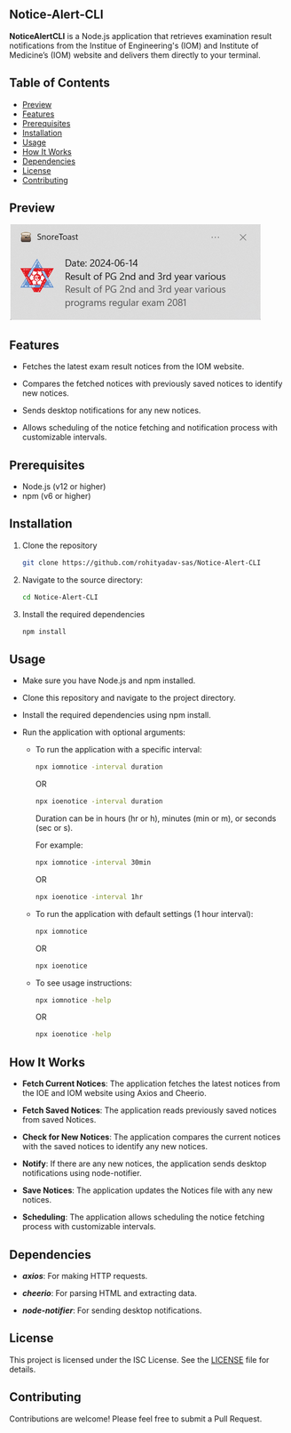 ## Notice-Alert-CLI

**NoticeAlertCLI** is a Node.js application that retrieves examination result notifications from the Institue of Engineering's (IOM) and Institute of Medicine’s (IOM) website and delivers them directly to your terminal.

## Table of Contents

- [Preview](#preview)
- [Features](#features)
- [Prerequisites](#prerequisites)
- [Installation](#installation)
- [Usage](#usage)
- [How It Works](#how-it-works)
- [Dependencies](#dependencies)
- [License](#license)
- [Contributing](#contributing)


## Preview
![preview.png](./assets/preview.png?raw=true)

## Features

- Fetches the latest exam result notices from the IOM website.

- Compares the fetched notices with previously saved notices to identify new notices.

- Sends desktop notifications for any new notices.

- Allows scheduling of the notice fetching and notification process with customizable intervals.

## Prerequisites

- Node.js (v12 or higher)
- npm (v6 or higher)

## Installation

1. Clone the repository
    ```bash
    git clone https://github.com/rohityadav-sas/Notice-Alert-CLI
    ```
    
2. Navigate to the source directory:
    ```bash
    cd Notice-Alert-CLI
    ```

3. Install the required dependencies
    ```bash
    npm install
    ```

## Usage

- Make sure you have Node.js and npm installed.

- Clone this repository and navigate to the project directory.

- Install the required dependencies using npm install.

- Run the application with optional arguments:

    - To run the application with a specific interval:
        ```bash
        npx iomnotice -interval duration
        ```
        OR
        ```bash
        npx ioenotice -interval duration
        ```

        Duration can be in hours (hr or h), minutes (min or m), or seconds (sec or s).

        For example:
        ```bash
        npx iomnotice -interval 30min
        ```
        OR
        ```bash
        npx ioenotice -interval 1hr
        ```

    - To run the application with default settings (1 hour interval):
        ```bash
        npx iomnotice
        ```
        OR
        ```bash
        npx ioenotice
        ```

    - To see usage instructions:
        ```bash
        npx iomnotice -help
        ```
        OR 
        ```bash
        npx ioenotice -help
        ```

## How It Works

- **Fetch Current Notices**: The application fetches the latest notices from the IOE and IOM website using Axios and Cheerio.

- **Fetch Saved Notices**: The application reads previously saved notices from saved Notices.

- **Check for New Notices**: The application compares the current notices with the saved notices to identify any new 
notices.

- **Notify**: If there are any new notices, the application sends desktop notifications using node-notifier.

- **Save Notices**: The application updates the Notices file with any new notices.

- **Scheduling**: The application allows scheduling the notice fetching process with customizable intervals.

## Dependencies

- ***axios***: For making HTTP requests.

- ***cheerio***: For parsing HTML and extracting data.

- ***node-notifier***: For sending desktop notifications.

## License

This project is licensed under the ISC License. See the [LICENSE](./LICENSE) file for details.

## Contributing

Contributions are welcome! Please feel free to submit a Pull Request.
